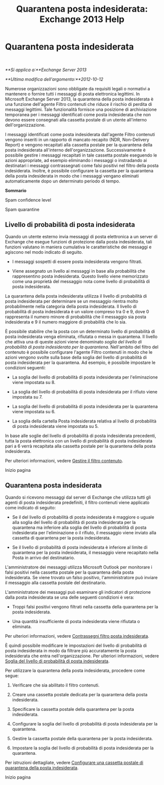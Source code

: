 ﻿---
title: 'Quarantena posta indesiderata: Exchange 2013 Help'
TOCTitle: Quarantena posta indesiderata
ms:assetid: 4535496f-de6a-43df-8e53-c9a97f65cccc
ms:mtpsurl: https://technet.microsoft.com/it-it/library/Aa997692(v=EXCHG.150)
ms:contentKeyID: 50480492
ms.date: 05/22/2018
mtps_version: v=EXCHG.150
ms.translationtype: MT
---

# Quarantena posta indesiderata

 

_**Si applica a:**Exchange Server 2013_

_**Ultima modifica dell'argomento:**2012-10-12_

Numerose organizzazioni sono obbligate da requisiti legali o normativi a mantenere o fornire tutti i messaggi di posta elettronica legittimi. In Microsoft Exchange Server 2013, la quarantena della posta indesiderata è una funzione dell'agente Filtro contenuti che riduce il rischio di perdita di messaggi legittimi. Tale funzionalità fornisce una posizione di archiviazione temporanea per i messaggi identificati come posta indesiderata che non devono essere consegnati alla cassetta postale di un utente all'interno dell'organizzazione.

I messaggi identificati come posta indesiderata dall'agente Filtro contenuti vengono inseriti in un rapporto di mancato recapito (NDR, Non-Delivery Report) e vengono recapitati alla cassetta postale per la quarantena della posta indesiderata all'interno dell'organizzazione. Successivamente è possibile gestire i messaggi recapitati in tale cassetta postale eseguendo le azioni appropriate, ad esempio eliminando i messaggi o instradando ai destinatari i messaggi contrassegnati come falsi positivi nel filtro della posta indesiderata. Inoltre, è possibile configurare la cassetta per la quarantena della posta indesiderata in modo che i messaggi vengano eliminati automaticamente dopo un determinato periodo di tempo.

**Sommario**

Spam confidence level

Spam quarantine

## Livello di probabilità di posta indesiderata

Quando un utente esterno invia messaggi di posta elettronica a un server di Exchange che esegue funzioni di protezione dalla posta indesiderata, tali funzioni valutano in maniera cumulativa le caratteristiche dei messaggi e agiscono nel modo indicato di seguito.

  - I messaggi sospetti di essere posta indesiderata vengono filtrati.

  - Viene assegnato un livello ai messaggi in base alla probabilità che rappresentino posta indesiderata. Questo livello viene memorizzato come una proprietà del messaggio nota come livello di probabilità di posta indesiderata.

La quarantena della posta indesiderata utilizza il livello di probabilità di posta indesiderata per determinare se un messaggio rientra molto probabilmente nella categoria della posta indesiderata. Il livello di probabilità di posta indesiderata è un valore compreso tra 0 e 9, dove 0 rappresenta il numero minore di probabilità che il messaggio sia posta indesiderata e 9 il numero maggiore di probabilità che lo sia.

È possibile stabilire che la posta con un determinato livello di probabilità di posta indesiderata venga eliminata, rifiutata o messa in quarantena. Il livello che attiva una di queste azioni viene denominato *soglia del livello di probabilità di posta indesiderata per la quarantena*. Nell'ambito del filtro del contenuto è possibile configurare l'agente Filtro contenuti in modo che le azioni vengono svolte sulla base della soglia del livello di probabilità di posta indesiderata per la quarantena. Ad esempio, è possibile impostare le condizioni seguenti:

  - La soglia del livello di probabilità di posta indesiderata per l'eliminazione viene impostata su 8.

  - La soglia del livello di probabilità di posta indesiderata per il rifiuto viene impostata su 7.

  - La soglia del livello di probabilità di posta indesiderata per la quarantena viene impostata su 6.

  - La soglia della cartella Posta indesiderata relativa al livello di probabilità di posta indesiderata viene impostata su 5.

In base alle soglie del livello di probabilità di posta indesiderata precedenti, tutta la posta elettronica con un livello di probabilità di posta indesiderata pari a 6 verrà recapitata alla cassetta postale per la quarantena della posta indesiderata.

Per ulteriori informazioni, vedere [Gestire il filtro contenuto](manage-content-filtering-exchange-2013-help.md).

Inizio pagina

## Quarantena posta indesiderata

Quando si ricevono messaggi dal server di Exchange che utilizza tutti gli agenti di posta indesiderata predefiniti, il filtro contenuti viene applicato come indicato di seguito:

  - Se il del livello di probabilità di posta indesiderata è maggiore o uguale alla soglia del livello di probabilità di posta indesiderata per la quarantena ma inferiore alla soglia del livello di probabilità di posta indesiderata per l'eliminazione o il rifiuto, il messaggio viene inviato alla cassetta di quarantena per la posta indesiderata.

  - Se il livello di probabilità di posta indesiderata è inferiore al limite di quarantena per la posta indesiderata, il messaggio viene recapitato nella Posta in arrivo del destinatario.

L'amministratore dei messaggi utilizza Microsoft Outlook per monitorare i falsi positivi nella cassetta postale per la quarantena della posta indesiderata. Se viene trovato un falso positivo, l'amministratore può inviare il messaggio alla cassetta postale del destinatario.

L'amministratore dei messaggi può esaminare gli indicatori di protezione dalla posta indesiderata se una delle seguenti condizioni è vera:

  - Troppi falsi positivi vengono filtrati nella cassetta della quarantena per la posta indesiderata.

  - Una quantità insufficiente di posta indesiderata viene rifiutata o eliminata.

Per ulteriori informazioni, vedere [Contrassegni filtro posta indesiderata](anti-spam-stamps-exchange-2013-help.md).

È quindi possibile modificare le impostazioni del livello di probabilità di posta indesiderata in modo da filtrare più accuratamente la posta indesiderata che entra nell'organizzazione. Per ulteriori informazioni, vedere [Soglia del livello di probabilità di posta indesiderata](spam-confidence-level-threshold-exchange-2013-help.md).

Per utilizzare la quarantena della posta indesiderata, procedere come segue:

1.  Verificare che sia abilitato il filtro contenuti.

2.  Creare una cassetta postale dedicata per la quarantena della posta indesiderata.

3.  Specificare la cassetta postale della quarantena per la posta indesiderata.

4.  Configurare la soglia del livello di probabilità di posta indesiderata per la quarantena.

5.  Gestire la cassetta postale della quarantena per la posta indesiderata.

6.  Impostare la soglia del livello di probabilità di posta indesiderata per la quarantena.

Per istruzioni dettagliate, vedere [Configurare una cassetta postale di quarantena della posta indesiderata](configure-a-spam-quarantine-mailbox-exchange-2013-help.md).

Inizio pagina

